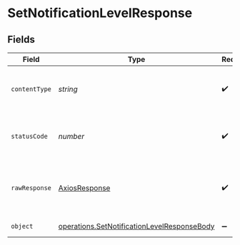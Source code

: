 # SetNotificationLevelResponse


## Fields

| Field                                                                                                             | Type                                                                                                              | Required                                                                                                          | Description                                                                                                       |
| ----------------------------------------------------------------------------------------------------------------- | ----------------------------------------------------------------------------------------------------------------- | ----------------------------------------------------------------------------------------------------------------- | ----------------------------------------------------------------------------------------------------------------- |
| `contentType`                                                                                                     | *string*                                                                                                          | :heavy_check_mark:                                                                                                | HTTP response content type for this operation                                                                     |
| `statusCode`                                                                                                      | *number*                                                                                                          | :heavy_check_mark:                                                                                                | HTTP response status code for this operation                                                                      |
| `rawResponse`                                                                                                     | [AxiosResponse](https://axios-http.com/docs/res_schema)                                                           | :heavy_check_mark:                                                                                                | Raw HTTP response; suitable for custom response parsing                                                           |
| `object`                                                                                                          | [operations.SetNotificationLevelResponseBody](../../../sdk/models/operations/setnotificationlevelresponsebody.md) | :heavy_minus_sign:                                                                                                | topic updated                                                                                                     |